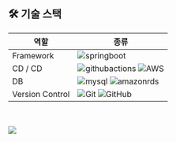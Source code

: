## 🛠 기술 스택

| 역할                 | 종류                                                                                                                                                                                                              |
| -------------------- | ----------------------------------------------------------------------------------------------------------------------------------------------------------------------------------------------------------------- |
| Framework            | ![springboot](https://img.shields.io/badge/springboot-6DB33F?style=for-the-badge&logo=springboot&logoColor=black)                                                                                          |
| CD / CD              | ![githubactions](https://img.shields.io/badge/githubactions-2088FF?style=for-the-badge&logo=githubactions&logoColor=white) ![AWS](https://img.shields.io/badge/aws-232F3E?style=for-the-badge&logo=amazonaws&logoColor=white)                |
| DB                   | ![mysql](https://img.shields.io/badge/mysql-4479A1?style=for-the-badge&logo=mysql&logoColor=white) ![amazonrds](https://img.shields.io/badge/rds-527FFF?style=for-the-badge&logo=amazonrds&logoColor=white)                                                                                                               |
| Version Control      | ![Git](https://img.shields.io/badge/git-%23F05033.svg?style=for-the-badge&logo=git&logoColor=white) ![GitHub](https://img.shields.io/badge/github-%23121011.svg?style=for-the-badge&logo=github&logoColor=white)  |

<br />

<br/>

<img src="https://img.shields.io/badge/표시할이름-색상?style=for-the-badge&logo=기술스택아이콘&logoColor=white">
